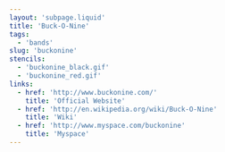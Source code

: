 ```yaml
---
layout: 'subpage.liquid'
title: 'Buck-O-Nine'
tags:
  - 'bands'
slug: 'buckonine'
stencils:
  - 'buckonine_black.gif'
  - 'buckonine_red.gif'
links:
  - href: 'http://www.buckonine.com/'
    title: 'Official Website'
  - href: 'http://en.wikipedia.org/wiki/Buck-O-Nine'
    title: 'Wiki'
  - href: 'http://www.myspace.com/buckonine'
    title: 'Myspace'
---
```

